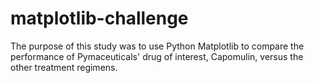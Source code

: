 # matplotlib-challenge
The purpose of this study was to use Python Matplotlib to compare the performance of Pymaceuticals' drug of interest, Capomulin, versus the other treatment regimens.
